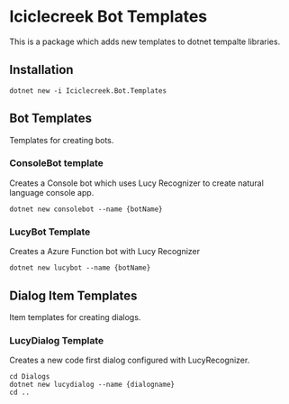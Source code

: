 # Iciclecreek Bot Templates
This is a package which adds new templates to dotnet tempalte libraries. 

## Installation
```
dotnet new -i Iciclecreek.Bot.Templates
```

## Bot Templates
Templates for creating bots.

### ConsoleBot template
Creates a Console bot which uses Lucy Recognizer to create natural language console app.

```
dotnet new consolebot --name {botName}
```


### LucyBot Template
Creates a Azure Function bot with Lucy Recognizer 

```
dotnet new lucybot --name {botName}
```

## Dialog Item Templates
Item templates for creating dialogs.

### LucyDialog Template
Creates a new code first dialog configured with LucyRecognizer.

```
cd Dialogs
dotnet new lucydialog --name {dialogname}
cd ..
```
